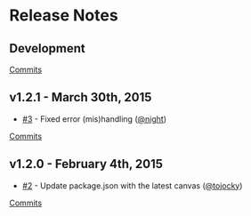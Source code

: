 # Release Notes

## Development

[Commits](https://github.com/kpdecker/node-resemble/compare/v1.2.1...master)

## v1.2.1 - March 30th, 2015
- [#3](https://github.com/kpdecker/node-resemble/pull/3) - Fixed error (mis)handling ([@night](https://api.github.com/users/night))

[Commits](https://github.com/kpdecker/node-resemble/compare/v1.2.0...v1.2.1)

## v1.2.0 - February 4th, 2015
- [#2](https://github.com/kpdecker/node-resemble/pull/2) - Update package.json with the latest canvas ([@tojocky](https://api.github.com/users/tojocky))

[Commits](https://github.com/kpdecker/node-resemble/compare/fe90ebb...v1.2.0)
